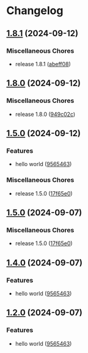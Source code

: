 # Changelog

## [1.8.1](https://github.com/opendigitalteam/aitoolkit/compare/search-v1.8.0...search-v1.8.1) (2024-09-12)


### Miscellaneous Chores

* release 1.8.1 ([abeff08](https://github.com/opendigitalteam/aitoolkit/commit/abeff0819a0df351b193d9b63187dcbff11d4e57))

## [1.8.0](https://github.com/opendigitalteam/aitoolkit/compare/search-v1.5.0...search-v1.8.0) (2024-09-12)


### Miscellaneous Chores

* release 1.8.0 ([949c02c](https://github.com/opendigitalteam/aitoolkit/commit/949c02c566f825f8256f709e1c486abeb356ef5c))

## [1.5.0](https://github.com/opendigitalteam/aitoolkit/compare/search-v1.7.0...search-v1.5.0) (2024-09-12)


### Features

* hello world ([9565463](https://github.com/opendigitalteam/aitoolkit/commit/9565463ceb547e9f91fa6b41b911dc7b2eb06768))


### Miscellaneous Chores

* release 1.5.0 ([17f65e0](https://github.com/opendigitalteam/aitoolkit/commit/17f65e0d557e83a628a80ec1a2ce64822d1d6d61))

## [1.5.0](https://github.com/opendigitalteam/aitoolkit/compare/search-v1.4.0...search-v1.5.0) (2024-09-07)


### Miscellaneous Chores

* release 1.5.0 ([17f65e0](https://github.com/opendigitalteam/aitoolkit/commit/17f65e0d557e83a628a80ec1a2ce64822d1d6d61))

## [1.4.0](https://github.com/opendigitalteam/aitoolkit/compare/search-v1.3.0...search-v1.4.0) (2024-09-07)


### Features

* hello world ([9565463](https://github.com/opendigitalteam/aitoolkit/commit/9565463ceb547e9f91fa6b41b911dc7b2eb06768))

## [1.2.0](https://github.com/opendigitalteam/aitoolkit/compare/search-v1.1.0...search-v1.2.0) (2024-09-07)


### Features

* hello world ([9565463](https://github.com/opendigitalteam/aitoolkit/commit/9565463ceb547e9f91fa6b41b911dc7b2eb06768))
